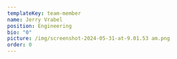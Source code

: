 ```yaml
---
templateKey: team-member
name: Jerry Vrabel
position: Engineering
bio: "0"
picture: /img/screenshot-2024-05-31-at-9.01.53 am.png
order: 0
---
```

